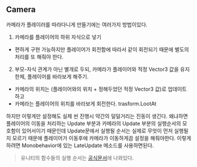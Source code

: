 ## Camera

카메라가 플레이러를 따라다니게 만들기에는 여러가지 방법이있다.

1. 카메라를 플레이어의 하위 자식으로 넣기

- 편하게 구현 가능하지만 플레이어가 회전함에 따라서 같이 회전되기 때문에 별도의 처리를 또 해줘야 한다.

2. 부모-자식 관계가 아닌 별개로 두되, 카메라가 플레이어와 적정 Vector3 값을 유지한체, 플레이어를 바라보게 해주기.

- 카메라의 위치는 (플레이어와의 위치 + 정해두었던 적정 Vector3 값)로 업데이트 하고
- 카메라는 플레이어의 위치를 바라보게 회전한다. trasform.LootAt

하지만 이렇게만 설정해도 실제 씬 진행시 약간의 덜덜거리는 진동이 생긴다. 왜냐하면 플레이어의 이동을 처리하는 Update 부분과 카메라의 Update 부분의 실행순서의 모호함이 있어서이기 때문인데 Update문에서 실행될 순서는 실제로 무엇이 먼저 실행될지 모르기 때문에 플레이어가 이동후에 카메라가 이동하게끔 설정을 해줘야한다. 이렇게 하려면 Monobehavior에 있는 LateUpdate 메소드를 사용하면된다.

> 유니티의 함수들의 실행 순서는 [공식문서](https://docs.unity3d.com/2019.4/Documentation/Manual/ExecutionOrder.html)에 나와있다.
